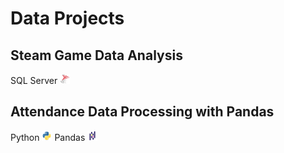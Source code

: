 # Data Projects

## Steam Game Data Analysis

SQL Server
<img src="/assets/img/sqlserver.png" width="16" height="16">

## Attendance Data Processing with Pandas
Python
<img src="/assets/img/python.png" width="16" height="16"> Pandas
<img src="/assets/img/pandas.png" width="16" height="16">